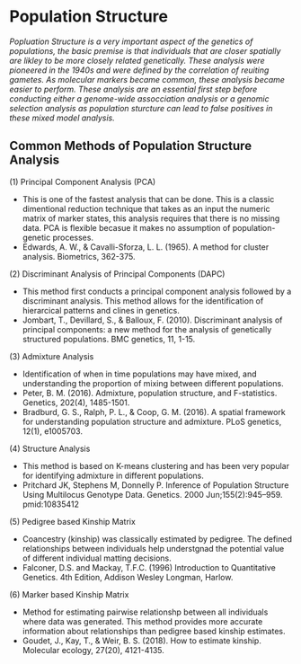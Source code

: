# Population Structure
*Popluation Structure is a very important aspect of the genetics of populations, the basic premise is that individuals that are closer spatially are likley to be more closely related genetically. These analysis were pioneered in the 1940s and were defined by the correlation of reuiting gametes. As molecular markers became common, these analysis became easier to perform. These analysis are an essential first step before conducting either a genome-wide assocciation analysis or a genomic selection analysis as population sturcture can lead to false positives in these mixed model analysis.*

## Common Methods of Population Structure Analysis
(1) Principal Component Analysis (PCA)
  - This is one of the fastest analysis that can be done. This is a classic dimentional reduction technique that takes as an input the numeric matrix of marker states, this   analysis requires that there is no missing data. PCA is flexible becasue it makes no assumption of population-genetic processes.
  - Edwards, A. W., & Cavalli-Sforza, L. L. (1965). A method for cluster analysis. Biometrics, 362-375.

(2) Discriminant Analysis of Principal Components (DAPC)
  - This method first conducts a principal component analysis followed by a discriminant analysis. This method allows for the identification of hierarcical patterns and clines in genetics.
  - Jombart, T., Devillard, S., & Balloux, F. (2010). Discriminant analysis of principal components: a new method for the analysis of genetically structured populations. BMC genetics, 11, 1-15.

(3) Admixture Analysis
  - Identification of when in time populations may have mixed, and understanding the proportion of mixing between different populations. 
  - Peter, B. M. (2016). Admixture, population structure, and F-statistics. Genetics, 202(4), 1485-1501.
  - Bradburd, G. S., Ralph, P. L., & Coop, G. M. (2016). A spatial framework for understanding population structure and admixture. PLoS genetics, 12(1), e1005703.

(4) Structure Analysis
  - This method is based on K-means clustering and has been very popular for identifying admixture in different populations.
  - Pritchard JK, Stephens M, Donnelly P. Inference of Population Structure Using Multilocus Genotype Data. Genetics. 2000 Jun;155(2):945–959. pmid:10835412

(5) Pedigree based Kinship Matrix
  - Coancestry (kinship) was classically estimated by pedigree. The defined relationships between individuals help understgnad the potential value of different individual matting decisions. 
  - Falconer, D.S. and Mackay, T.F.C. (1996) Introduction to Quantitative Genetics. 4th Edition, Addison Wesley Longman, Harlow.

(6) Marker based Kinship Matrix
  - Method for estimating pairwise relationshp between all individuals where data was generated. This method provides more accurate information about relationships than pedigree based kinship estimates. 
  - Goudet, J., Kay, T., & Weir, B. S. (2018). How to estimate kinship. Molecular ecology, 27(20), 4121-4135.




